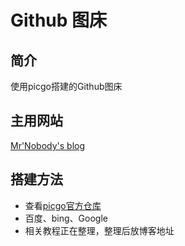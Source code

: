 # Github 图床
## 简介
使用picgo搭建的Github图床
## 主用网站
[Mr'Nobody's blog](https://blog.nobodyhere.top)
## 搭建方法
- 查看[picgo官方仓库](https://github.com/Molunerfinn/PicGo)
- 百度、bing、Google
- 相关教程正在整理，整理后放博客地址
